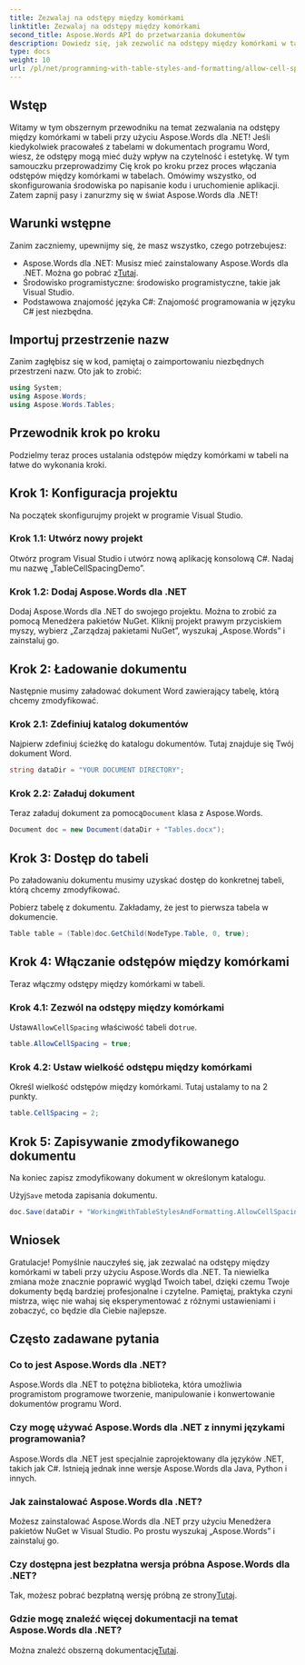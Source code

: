 ```yaml
---
title: Zezwalaj na odstępy między komórkami
linktitle: Zezwalaj na odstępy między komórkami
second_title: Aspose.Words API do przetwarzania dokumentów
description: Dowiedz się, jak zezwolić na odstępy między komórkami w tabeli za pomocą Aspose.Words dla .NET, korzystając z naszego szczegółowego przewodnika. Idealny dla programistów, którzy chcą ulepszyć formatowanie dokumentów programu Word.
type: docs
weight: 10
url: /pl/net/programming-with-table-styles-and-formatting/allow-cell-spacing/
---
```

## Wstęp

Witamy w tym obszernym przewodniku na temat zezwalania na odstępy między komórkami w tabeli przy użyciu Aspose.Words dla .NET! Jeśli kiedykolwiek pracowałeś z tabelami w dokumentach programu Word, wiesz, że odstępy mogą mieć duży wpływ na czytelność i estetykę. W tym samouczku przeprowadzimy Cię krok po kroku przez proces włączania odstępów między komórkami w tabelach. Omówimy wszystko, od skonfigurowania środowiska po napisanie kodu i uruchomienie aplikacji. Zatem zapnij pasy i zanurzmy się w świat Aspose.Words dla .NET!

## Warunki wstępne

Zanim zaczniemy, upewnijmy się, że masz wszystko, czego potrzebujesz:

- Aspose.Words dla .NET: Musisz mieć zainstalowany Aspose.Words dla .NET. Można go pobrać z[Tutaj](https://releases.aspose.com/words/net/).
- Środowisko programistyczne: środowisko programistyczne, takie jak Visual Studio.
- Podstawowa znajomość języka C#: Znajomość programowania w języku C# jest niezbędna.

## Importuj przestrzenie nazw

Zanim zagłębisz się w kod, pamiętaj o zaimportowaniu niezbędnych przestrzeni nazw. Oto jak to zrobić:

```csharp
using System;
using Aspose.Words;
using Aspose.Words.Tables;
```

## Przewodnik krok po kroku

Podzielmy teraz proces ustalania odstępów między komórkami w tabeli na łatwe do wykonania kroki.

## Krok 1: Konfiguracja projektu

Na początek skonfigurujmy projekt w programie Visual Studio.

### Krok 1.1: Utwórz nowy projekt

Otwórz program Visual Studio i utwórz nową aplikację konsolową C#. Nadaj mu nazwę „TableCellSpacingDemo”.

### Krok 1.2: Dodaj Aspose.Words dla .NET

Dodaj Aspose.Words dla .NET do swojego projektu. Można to zrobić za pomocą Menedżera pakietów NuGet. Kliknij projekt prawym przyciskiem myszy, wybierz „Zarządzaj pakietami NuGet”, wyszukaj „Aspose.Words” i zainstaluj go.

## Krok 2: Ładowanie dokumentu

Następnie musimy załadować dokument Word zawierający tabelę, którą chcemy zmodyfikować.

### Krok 2.1: Zdefiniuj katalog dokumentów

Najpierw zdefiniuj ścieżkę do katalogu dokumentów. Tutaj znajduje się Twój dokument Word.

```csharp
string dataDir = "YOUR DOCUMENT DIRECTORY";
```

### Krok 2.2: Załaduj dokument

 Teraz załaduj dokument za pomocą`Document` klasa z Aspose.Words.

```csharp
Document doc = new Document(dataDir + "Tables.docx");
```

## Krok 3: Dostęp do tabeli

Po załadowaniu dokumentu musimy uzyskać dostęp do konkretnej tabeli, którą chcemy zmodyfikować.

Pobierz tabelę z dokumentu. Zakładamy, że jest to pierwsza tabela w dokumencie.

```csharp
Table table = (Table)doc.GetChild(NodeType.Table, 0, true);
```

## Krok 4: Włączanie odstępów między komórkami

Teraz włączmy odstępy między komórkami w tabeli.

### Krok 4.1: Zezwól na odstępy między komórkami

 Ustaw`AllowCellSpacing` właściwość tabeli do`true`.

```csharp
table.AllowCellSpacing = true;
```

### Krok 4.2: Ustaw wielkość odstępu między komórkami

Określ wielkość odstępów między komórkami. Tutaj ustalamy to na 2 punkty.

```csharp
table.CellSpacing = 2;
```

## Krok 5: Zapisywanie zmodyfikowanego dokumentu

Na koniec zapisz zmodyfikowany dokument w określonym katalogu.

 Użyj`Save` metoda zapisania dokumentu.

```csharp
doc.Save(dataDir + "WorkingWithTableStylesAndFormatting.AllowCellSpacing.docx");
```

## Wniosek

Gratulacje! Pomyślnie nauczyłeś się, jak zezwalać na odstępy między komórkami w tabeli przy użyciu Aspose.Words dla .NET. Ta niewielka zmiana może znacznie poprawić wygląd Twoich tabel, dzięki czemu Twoje dokumenty będą bardziej profesjonalne i czytelne. Pamiętaj, praktyka czyni mistrza, więc nie wahaj się eksperymentować z różnymi ustawieniami i zobaczyć, co będzie dla Ciebie najlepsze.

## Często zadawane pytania

### Co to jest Aspose.Words dla .NET?

Aspose.Words dla .NET to potężna biblioteka, która umożliwia programistom programowe tworzenie, manipulowanie i konwertowanie dokumentów programu Word.

### Czy mogę używać Aspose.Words dla .NET z innymi językami programowania?

Aspose.Words dla .NET jest specjalnie zaprojektowany dla języków .NET, takich jak C#. Istnieją jednak inne wersje Aspose.Words dla Java, Python i innych.

### Jak zainstalować Aspose.Words dla .NET?

Możesz zainstalować Aspose.Words dla .NET przy użyciu Menedżera pakietów NuGet w Visual Studio. Po prostu wyszukaj „Aspose.Words” i zainstaluj go.

### Czy dostępna jest bezpłatna wersja próbna Aspose.Words dla .NET?

 Tak, możesz pobrać bezpłatną wersję próbną ze strony[Tutaj](https://releases.aspose.com/).

### Gdzie mogę znaleźć więcej dokumentacji na temat Aspose.Words dla .NET?

 Można znaleźć obszerną dokumentację[Tutaj](https://reference.aspose.com/words/net/).